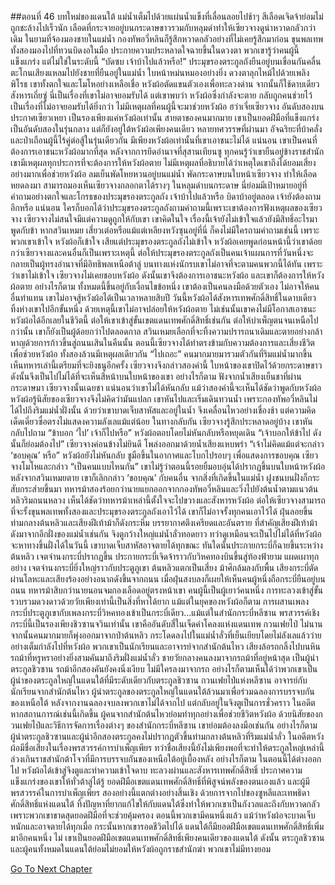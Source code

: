 ##ตอนที่ 46 บทใหม่ของแดนใต้
แม่น้ำเต็มไปด้วยแผ่นน้ำแข็งที่เลื่อนลอยไปช้าๆ สีเลือดเจิดจ้าย่อมไม่ถูกชะล้างไปเร็วนัก
เลือดที่กระจายอยู่บนกระดาษขาวรวมกับหลุมดำทำให้เซียวจางดูน่าหวาดกลัวกว่าเดิม
ในยามที่จ้องมองชายในแม่น้ำ กองทัพอวี่หลินก็รู้สึกหวาดกลัวอย่างที่ไม่เคยรู้สึกมาก่อน ขุนพลเทพทั้งสองมองไปที่ทวนบิดงอในมือ ประกายความประหลาดใจฉายขึ้นในดวงตา พวกเขารู้ว่าคนผู้นี้แข็งแกร่ง แต่ไม่ใช่ในระดับนี้
“บัดซบ เจ้าบ้าไปแล้วหรือ!” ประมุขรองตระกูลถังยืนอยู่บนเขื่อนกันคลื่น ตะโกนเสียงแหลมไปยังชายที่ยืนอยู่ในแม่น้ำ
ใบหน้าหม่นหมองอย่างยิ่ง ดวงตาลุกไหม้ไปด้วยเพลิงพิโรธ เขาทั้งตกใจและโมโหอย่างเหลือเชื่อ
หวังผ้อตัดแขนตัวเองเพื่อทะลวงด่าน จากนั้นก็ใช้ดาบเดียวสังหารเถี่ยซู่ นี่เป็นเรื่องที่เขาไม่อาจยอมรับได้
แต่เขาพบว่า หวังผ้อซึ่งกำลังจะตาย กลับถูกคนช่วยไว้ เป็นเรื่องที่ไม่อาจยอมรับได้ยิ่งกว่า
ไม่มีเหตุผลที่คนผู้นี้จะมาช่วยหวังผ้อ
ฮว่าเจี๋ยเซียวจาง อันดับสองบนประกาศเซียวเหยา เป็นรองเพียงแค่หวังผ้อเท่านั้น
สายตาของคนมากมาย เขาเป็นยอดฝีมือที่แข็งแกร่งเป็นอันดับสองในรุ่นกลาง แต่ก็ยังอยู่ใต้หวังผ้อเพียงคนเดียว
หลายทศวรรษที่ผ่านมา อัจฉริยะที่บ้าคลั่งและป่าเถือนผู้นี้ไร้คู่ต่อสู้ในรุ่นเดียวกัน มีเพียงหวังผ้อเท่านั้นที่เขาเอาชนะไม่ได้
แน่นอน เขาเป็นคนที่ต้องการเอาชนะหวังผ้อมากที่สุด หลังจากการยึดอำนาจที่สุสานเทียนซู ทุกคนรู้ว่าเขายืนอยู่ข้างราชสำนัก เขามีเหตุผลทุกประการที่จะต้องการให้หวังผ้อตาย ไม่มีเหตุผลที่อธิบายได้ว่าเหตุใดเขาถึงได้ยอมเสี่ยงอย่างมากเพื่อช่วยหวังผ้อ
ลมเย็นพัดโหยหวนอยู่บนแม่น้ำ พัดกระดาษบนใบหน้าเซียวจาง ทำให้เลือดหยดลงมา
สามารถมองเห็นเซียวจางกลอกตาได้รางๆ ในหลุมดำบนกระดาษ
นี่ย่อมมีเป้าหมายอยู่ที่คำถามอย่างตกใจและโกรธของประมุขรองตระกูลถัง
เจ้าบ้าไปแล้วหรือ
บิดาบ้าอยู่ตลอด เจ้ายังต้องถามอีกหรือ
แน่นอน ใครก็บอกได้ว่าประมุขรองตระกูลถังถามคำถามนี้เพราะเขาต้องการฟังเหตุผลของเซียวจาง
เซียวจางไม่สนใจมีแต่ความดูถูกให้กับเขา เขาคิดในใจ เรื่องนี้เจ้ายังไม่เข้าใจแล้วยังมีสิทธิ์อะไรมาพูดกับข้า
หากสวินเหมย เสี่ยวเต๋อหรือแม้แต่เหลียงหวังซุนอยู่ที่นี่ ก็คงไม่มีใครถามคำถามเช่นนี้ เพราะพวกเขาเข้าใจ
หวังผ้อก็เข้าใจ เสียแต่ประมุขรองตระกูลถังไม่เข้าใจ หวังผ้อเคยพูดก่อนหน้านี้ว่าเขาด้อยกว่าเซียวจางและคนอื่นก็เป็นเพราะเหตุนี้ ต่อให้ประมุขรองตระกูลถังเป็นคนเจ้าแผนการที่วันหนึ่งจะกลายเป็นผู้ทรงอำนาจที่มีอิทธิพลเหนือต้าลู่ บนทางแห่งนักรบเขาไม่อาจที่จะตามคนพวกนี้ได้ทัน เพราะว่าเขาไม่เข้าใจ
เซียวจางไม่เคยชอบหวังผ้อ ดังนั้นเขาจึงต้องการเอาชนะหวังผ้อ และเขาก็ต้องการให้หวังผ้อตาย อย่างไรก็ตาม ทั้งหมดนี้ขึ้นอยู่กับเงื่อนไขข้อหนึ่ง
เขาต้องเป็นคนลงมือด้วยตัวเอง ไม่อาจให้คนอื่นทำแทน
เขาไม่อาจสู้หวังผ้อได้เป็นเวลาหลายสิบปี วันนี้หวังผ้อได้สังหารเทพศักดิ์สิทธิ์ในดาบเดียว ทิ้งห่างเขาไปอีกขั้นหนึ่ง
ด้วยเหตุนี้เขาไม่อาจปล่อยให้หวังผ้อตาย ไม่เช่นนั้นเขาคงไม่มีโอกาสเอาชนะหวังผ้อได้อีกเลยในชีวิตนี้
ต่อให้เขาเข้าสู่ขั้นเขตแดนเทพศักดิ์สิทธิ์เช่นกัน ต่อให้บำเพ็ญตนจนเหนือไปกว่านั้น เขาก็ยังเป็นผู้ด้อยกว่าไปตลอดกาล
สวินเหมยเลือกที่จะทิ้งความปรารถนาเดิมและตายอย่างกล้าหาญด้วยการก้าวขึ้นสู่ถนนเสินในคืนนั้น ตอนนี้เซียวจางได้ทำตรงข้ามกับความต้องการและเสี่ยงชีวิตเพื่อช่วยหวังผ้อ ทั้งสองล้วนมีเหตุผลเดียวกัน
“ไปเถอะ”
คนมากมายมารวมตัวกันที่ริมแม่น้ำมากขึ้น เห็นทหารเล่านี้เตรียมที่จะยิงธนูอีกครั้ง เซียวจางจึงกล่าวสองคำนี้
ใบหน้าของเขาปิดไว้ด้วยกระดาษขาว ดังนั้นจึงเป็นไปไม่ได้ที่จะเห็นสีหน้าบนใบหน้าของเขา อย่างไรก็ตาม ฟังจากน้ำเสียงเย็นชาที่ผ่านกระดาษมา เซียวจางนั้นเฉยชา
แน่นอนว่าเขาไม่ได้หันกลับ แม้ว่าสองคำนี้จะเห็นได้ชัดว่าพูดกับหวังผ้อ
หวังผ้อรู้นิสัยของเซียวจางจึงไม่คิดว่ามันแปลก เขาหันไปและเริ่มเดินทวนน้ำ เพราะกองทัพอวี่หลินไม่ได้ไปถึงริมแม่น้ำฝั่งนั้น
ด้วยว่าเขาบาดเจ็บสาหัสและอยู่ในน้ำ จึงเคลื่อนไหวอย่างเชื่องช้า แต่ความคิดเด็ดเดี่ยวซื่อตรงไม่แสดงความลังเลแม้แต่น้อย
ในทางกลับกัน เซียวจางรู้สึกประหลาดอยู่บ้าง เขาหันกลับไปถาม “ข้าบอก ‘ไป’ เจ้าก็ไปหรือ”
หวังผ้อตอบโดยไม่หันกลับหรือหยุดเดิน “เจ้าบอกให้ข้าไป ดังนั้นก็ย่อมต้องไป”
เซียวจางค่อนข้างไม่ยินดี โพล่งออกมาด้วยน้ำเสียงแหบพร่า “เจ้าไม่คิดแม้แต่จะกล่าว ‘ขอบคุณ’ หรือ”
หวังผ้อยังไม่หันกลับ ชูมือขึ้นในอากาศและโบกไปรอบๆ เพื่อแสดงการขอบคุณ
เซียวจางโมโหและกล่าว “เป็นคนแบบไหนกัน”
เขาไม่รู้ว่าตอนนี้รอยยิ้มอบอุ่นได้ปรากฏขึ้นบนใบหน้าหวังผ้อ
หลังจากสวินเหมยตาย เขาก็เลิกกล่าว ‘ขอบคุณ’ กับคนอื่น
จากสิ่งที่เกิดขึ้นในแม่น้ำ ฝูงชนบนฝั่งก็กระสับกระส่ายขึ้นมา ทหารม้าสองร้อยกว่านายแยกออกจากกองทัพอวี่หลินและวิ่งไปยังต้นน้ำตามแนวต้นหลิวริมถนนหลวง
เห็นได้ชัดว่าทหารม้าเหล่านี้ตั้งใจจะไปขวางและสังหารหวังผ้อ ต่อให้เซียวจางสามารถที่จะรั้งขุนพลเทพทั้งสองและประมุขรองตระกูลถังเอาไว้ได้ เขาก็ไม่อาจรั้งทุกคนเอาไว้ได้
ฝุ่นลอยขึ้นท่ามกลางต้นหลิวและเสียงฝีเท้าม้าก็ดังกระหึ่ม บรรยากาศตึงเครียดและอันตราย ที่สำคัญเสียงฝีเท้าม้าดังมาจากอีกฝั่งของแม่น้ำเช่นกัน
จิงตูกว้างใหญ่แม่น้ำลั่วทอดยาว ทว่าดูเหมือนจะเป็นไปไม่ได้ที่หวังผ้อจะหาทางขึ้นฝั่งได้ในวันนี้
เขาบาดเจ็บสาหัสอาจตายได้ทุกขณะ
ทันใดนั้นประกายกระบี่ก็ฉายขึ้นระหว่างต้นหลิว เจตจำนงกระบี่ปรากฏขึ้น
ประกายกระบี่เจิดจ้าราวกับวิหคทองบินขึ้นสู่ท้องฟ้ายาม แผดเผาทุกอย่าง เจตจำนงกระบี่ยิ่งใหญ่ราวกับประตูภูเขา
ต้นหลิวแตกเป็นเสี่ยง ม้าศึกล้มลงกับพื้น เสียงกระบี่ตัดผ่านโลหะและเสียงร้องอย่างอนาถดังขึ้นจากถนน
เมื่อฝุ่นสงบลงก็เผยให้เห็นคนผู้หนึ่งถือกระบี่ยืนอยู่บนถนน ทหารม้าสิบกว่านายนอนจมกองเลือดอยู่ตรงหน้าเขา
คนผู้นี้เป็นผู้เยาว์คนหนึ่ง
การทะลวงเข้าสู่ขั้นรวบรวมดวงดาวด้วยวัยเพียงเท่านี้เป็นสิ่งที่หาได้ยาก แม้แต่ในยุคของหวังผ้อก็ตาม
การผสานเพลงกระบี่ประตูภูเขากับเพลงกระบี่วิหคทองเข้าเป็นกระบี่เดียว...แม้แต่ในสำนักกระบี่หลีซาน พรสวรรค์เชิงกระบี่นี้เป็นรองเพียงชิวซานจวินเท่านั้น
เขาคืออันดับสี่ในเจ็ดคำโคลงแห่งแดนเทพ กวนเฟยไป๋
ไม่นานจากนั้นคนมากมายก็พุ่งออกมาจากป่าต้นหลิว กระโดดลงไปในแม่น้ำลั่วที่เย็นเยียบโดยไม่ลังเลแล้วว่ายอย่างเต็มกำลังไปที่หวังผ้อ
พวกเขาเป็นนักเรียนและอาจารย์จากสำนักต้นไหว
เสียงล้อรถกลิ้งไปบนหิน รถม้าที่หรูหราอย่างยิ่งสามคันมาถึงริมฝั่งแม่น้ำลั่ว
ชายวัยกลางคนลงมาจากรถม้าที่อยู่หน้าสุด เป็นผู้นำตระกูลชิวซาน
รถม้าอีกสองคันยังคงนิ่งเงียบ ไม่มีใครลงมาจากรถ อย่างไรก็ตามเห็นได้ว่าพวกเขาเป็นผู้นำของตระกูลใหญ่ในแดนใต้ที่มีระดับเดียวกับตระกูลชิวซาน
กวนเฟยไป๋แห่งหลีซาน อาจารย์กับนักเรียนจากสำนักต้นไหว ผู้นำตระกูลของตระกูลใหญ่ในแดนใต้ล้วนมาเพื่อร่วมฉลองการบรรจบกันของเหนือใต้
หลังจากงานฉลองจบลงพวกเขาไม่ได้จากไป แต่กลับอยู่ในจิงตูเป็นการชั่วคราว
ในอดีตหากสถานการณ์เช่นนี้เกิดขึ้น ผู้คนจากสำนักต้นไหวย่อมทำทุกอย่างเพื่อช่วยชีวิตหวังผ้อ ด้วยนิสัยของกวนเฟยไป๋และวิธีการจัดการเรื่องต่างๆ ของสำนักกระบี่หลีซาน เขาย่อมต้องลงมือเช่นกัน อย่างไรก็ตามผู้นำตระกูลชิวซานและผู้นำอีกสองตระกูลคงไม่ปรากฏตัวขึ้นท่ามกลางต้นหลิวที่ริมแม่น้ำลั่ว
ในอดีตหวังผ้อมีชื่อเสียงในเรื่องพรสวรรค์การบำเพ็ญเพียร ทว่าชื่อเสียงนี้ยังไม่เพียงพอที่จะทำให้ตระกูลใหญ่เหล่านี้ล่วงเกินราชสำนักต้าโจวที่มีการบรรจบกันของเหนือใต้อยู่เบื้องหลัง
อย่างไรก็ตาม ในตอนนี้ได้ต่างออกไป หวังผ้อได้เข้าสู่จิงตูและทำความเข้าใจดาบ ทะลวงผ่านและสังหารเทพศักดิ์สิทธิ์ ประกาศความแข็งแกร่งของเขาให้ทั่วต้าลู่ได้รู้
ยอดฝีมือเขตแดนเทพศักดิ์สิทธิ์ที่พิสูจน์พลังของตนเองแล้ว และผู้มีพรสวรรค์ในการบำเพ็ญเพียร สองอย่างนี้แตกต่างอย่างสิ้นเชิง
ด้วยการจากไปของซูหลีและเทพธิดาศักดิ์สิทธิ์แห่งแดนใต้ ทิ้งปัญหาที่ยากแก้ไขให้กับแดนใต้ซึ่งทำให้พวกเขาเป็นกังวลและถึงกับหวาดกลัว เพราะพวกเขาขาดสุดยอดฝีมือที่จะช่วยคุ้มครอง
ตอนนี้พวกเขามีคนหนึ่งแล้ว
แม้ว่าหวังผ้อจะบาดเจ็บหนักและอาจตายได้ทุกเมื่อ กระนั้นหากเขารอดชีวิตไปได้ แดนใต้ก็มียอดฝีมือเขตแดนเทพศักดิ์สิทธิ์เพิ่มมาอีกคนหนึ่ง
ไม่ เขาเป็นยอดฝีมือเขตแดนเทพศักดิ์สิทธิ์เพียงคนเดียวของแดนใต้
ดังนั้น ตระกูลชิวซานและผู้คนทั้งหมดในแดนใต้ย่อมไม่ยอมให้หวังผ้อถูกราชสำนักฆ่า
พวกเขาไม่มีทางยอม


[Go To Next Chapter]( ./719.md)